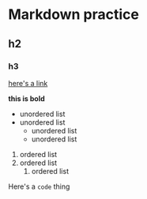 # Markdown practice
## h2
### h3

[here's a link](https://www.google.com)

**this is bold**

- unordered list
- unordered list
   - unordered list
   - unordered list

1. ordered list
2. ordered list
   1. ordered list
  
Here's a `code` thing

